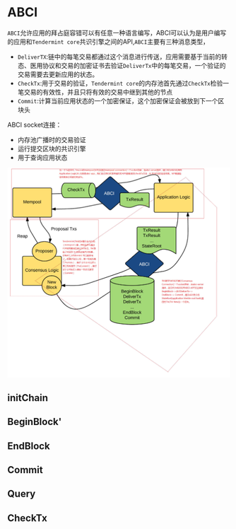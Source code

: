 # ABCI

`ABCI`允许应用的拜占庭容错可以有任意一种语言编写，ABCI可以认为是用户编写的应用和`Tendermint core`共识引擎之间的API,`ABCI`主要有三种消息类型，
- `DeliverTX`:链中的每笔交易都通过这个消息进行传送，应用需要基于当前的转态、医用协议和交易的加密证书去验证`DeliverTx`中的每笔交易，一个验证的交易需要去更新应用的状态。
- `CheckTx`:用于交易的验证，`Tendermint core`的内存池首先通过`CheckTx`检验一笔交易的有效性，并且只将有效的交易中继到其他的节点
- `Commit`:计算当前应用状态的一个加密保证，这个加密保证会被放到下一个区块头

ABCI socket连接：
- 内存池广播时的交易验证
- 运行提交区块的共识引擎
- 用于查询应用状态

![ABCI](/assets/ABIC)


## initChain
## BeginBlock'
## EndBlock
## Commit
## Query
## CheckTx